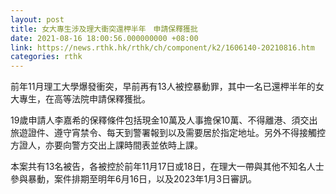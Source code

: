 ```yaml
---
layout: post
title: 女大專生涉及理大衝突還柙半年　申請保釋獲批
date: 2021-08-16 18:00:56.000000000 +08:00
link: https://news.rthk.hk/rthk/ch/component/k2/1606140-20210816.htm
categories: rthk
---
```


前年11月理工大學爆發衝突，早前再有13人被控暴動罪，其中一名已還柙半年的女大專生，在高等法院申請保釋獲批。

19歲申請人李嘉希的保釋條件包括現金10萬及人事擔保10萬、不得離港、須交出旅遊證件、遵守宵禁令、每天到警署報到以及需要居於指定地址。另外不得接觸控方證人，亦要向警方交出上課時間表並依時上課。

本案共有13名被告，各被控於前年11月17日或18日，在理大一帶與其他不知名人士參與暴動，案件排期至明年6月16日，以及2023年1月3日審訊。
